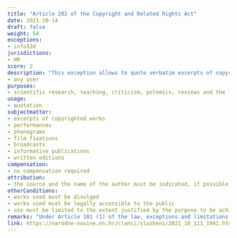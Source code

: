 ```yaml
---
title: "Article 202 of the Copyright and Related Rights Act"
date: 2021-10-14
draft: false
weight: 54
exceptions:
- info53d
jurisdictions:
- HR
score: 2
description: "This exception allows to quote verbatim excerpts of copyrighted works (citations) or items, object of neighbouring rights, that are legally accessible to the public, for scientific research, teaching, criticism, polemics, reviews and the like, to the extent justified by the purpose to be achieved and in accordance with good customs, under the condition that the source and the name of the author must be indicated, if possible in view of the way of use." 
- any user
purposes: 
- scientific research, teaching, criticism, polemics, reviews and the like
usage:
- quotation
subjectmatter:
- excerpts of copyrighted works
- performances
- phonograms
- film fixations
- broadcasts
- informative publications
- written editions
compensation:
- no compensation required
attribution: 
- the source and the name of the author must be indicated, if possible in view of the way of use
otherConditions: 
- works used must be divulged
- works used must be legally accessible to the public
- use must be limited to the extent justified by the purpose to be achieved and in accordance with good customs
remarks: "Under Article 181 (1) of the law, exceptions and limitations apply to both works (which must be divulged) and other subject-matter, subject to related rights. Article 181 (2) contains the requirements of the 3-step test."
link: https://narodne-novine.nn.hr/clanci/sluzbeni/2021_10_111_1941.html?fbclid=IwAR0MqXwMhX8bMoETnGphIX3BGU0eq4_8s9B0rGMclSpPj52yxWFIEZlTR3c
---
```

